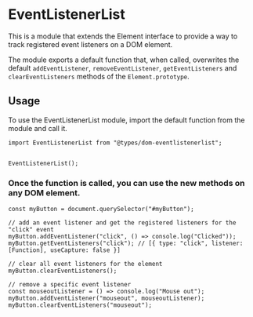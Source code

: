 # EventListenerList

This is a module that extends the Element interface to provide a way to track registered event listeners on a DOM element.

The module exports a default function that, when called, overwrites the default `addEventListener`, `removeEventListener`, `getEventListeners` and `clearEventListeners` methods of the `Element.prototype`.

## Usage
To use the EventListenerList module, import the default function from the module and call it.

```
import EventListenerList from "@types/dom-eventlistenerlist";


EventListenerList();
```

### Once the function is called, you can use the new methods on any DOM element.
```
const myButton = document.querySelector("#myButton");

// add an event listener and get the registered listeners for the "click" event
myButton.addEventListener("click", () => console.log("Clicked"));
myButton.getEventListeners("click"); // [{ type: "click", listener: [Function], useCapture: false }]

// clear all event listeners for the element
myButton.clearEventListeners();

// remove a specific event listener
const mouseoutListener = () => console.log("Mouse out");
myButton.addEventListener("mouseout", mouseoutListener);
myButton.clearEventListeners("mouseout");
```
